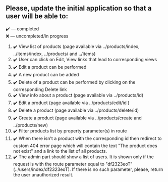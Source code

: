 ## Please, update the initial application so that a user will be able to:

:heavy_check_mark: — completed <br />
:x: — uncompleted/in progress

1. :heavy_check_mark: View list of products (page available via ../products/index, ../items/index, ../products/ and ../items)
2. :heavy_check_mark: User can click on Edit, View links that lead to corresponding views
3. :heavy_check_mark: Edit a product can be performed
4. :heavy_check_mark: A new product can be added
5. :heavy_check_mark: Delete of a product can be performed by clicking on the corresponding Delete link
6. :heavy_check_mark: View info about a product (page available via ../products/id)
7. :heavy_check_mark: Edit a product (page available via ../products/edit/id )
8. :heavy_check_mark: Delete a product (page available via ../products/delete/id)
9. :heavy_check_mark: Create a product (page available via ../products/create and ../products/new)
10. :heavy_check_mark: Filter products list by property parameter(s) in route 
11. :heavy_check_mark: When there isn't a product with the corresponding id then redirect to custom 404 error page which will contain the text "The product does not exist" and a link to the list of all products.
12. :heavy_check_mark: The admin part should show a list of users. It is shown only if the request is with the route parameter equal to "df2323eoT" (../users/index/df2323eoT). If there is no such parameter, please, return the user unauthorized result.
